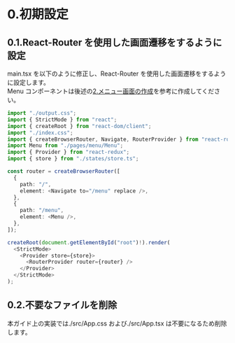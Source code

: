 # 0.初期設定

## 0.1.React-Router を使用した画面遷移をするように設定

main.tsx を以下のように修正し、React-Router を使用した画面遷移をするように設定します。  
Menu コンポーネントは後述の[2.メニュー画面の作成](#2メニュー画面の作成)を参考に作成してください。

```typescript
import "./output.css";
import { StrictMode } from "react";
import { createRoot } from "react-dom/client";
import "./index.css";
import { createBrowserRouter, Navigate, RouterProvider } from "react-router-dom";
import Menu from "./pages/menu/Menu";
import { Provider } from "react-redux";
import { store } from "./states/store.ts";

const router = createBrowserRouter([
  {
    path: "/",
    element: <Navigate to="/menu" replace />,
  },
  {
    path: "/menu",
    element: <Menu />,
  },
]);

createRoot(document.getElementById("root")!).render(
  <StrictMode>
    <Provider store={store}>
      <RouterProvider router={router} />
    </Provider>
  </StrictMode>
);
```

## 0.2.不要なファイルを削除

本ガイド上の実装では./src/App.css および./src/App.tsx は不要になるため削除します。
